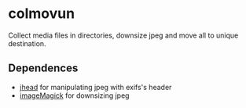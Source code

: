 # colmovun
Collect media files in directories, downsize jpeg and move all to unique destination.

## Dependences
* [jhead](http://www.sentex.net/~mwandel/jhead/) for manipulating jpeg with exifs's header
* [imageMagick](https://www.imagemagick.org) for downsizing jpeg
